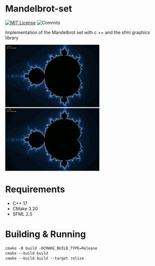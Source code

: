 # Mandelbrot-set

[![MIT License](https://img.shields.io/badge/license-MIT-blue.svg?style=flat)](http://choosealicense.com/licenses/mit/)
![Commits](https://img.shields.io/github/last-commit/TyPaporotnyk/Mandelbrot-set)

Implementation of the Mandelbrot set with c ++ and the sfml graphics library</br>

<p float="middle">
    <img src="docs/1.png" width="300"/>
    <img src="docs/1.png" width="300"/>
</p>

# Requirements
* C++ 17
* CMake 3.20
* SFML 2.5

# Building & Running
```
cmake -B build -DCMAKE_BUILD_TYPE=Release
cmake --build build
cmake --build build --target relise
```
